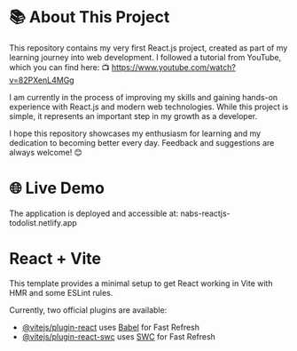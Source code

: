 # 📚 About This Project
This repository contains my very first React.js project, created as part of my learning journey into web development. I followed a tutorial from YouTube, which you can find here:
📺 https://www.youtube.com/watch?v=82PXenL4MGg

I am currently in the process of improving my skills and gaining hands-on experience with React.js and modern web technologies. While this project is simple, it represents an important step in my growth as a developer.

I hope this repository showcases my enthusiasm for learning and my dedication to becoming better every day. Feedback and suggestions are always welcome! 😊


# 🌐 Live Demo
The application is deployed and accessible at:
nabs-reactjs-todolist.netlify.app


# React + Vite

This template provides a minimal setup to get React working in Vite with HMR and some ESLint rules.

Currently, two official plugins are available:

- [@vitejs/plugin-react](https://github.com/vitejs/vite-plugin-react/blob/main/packages/plugin-react/README.md) uses [Babel](https://babeljs.io/) for Fast Refresh
- [@vitejs/plugin-react-swc](https://github.com/vitejs/vite-plugin-react-swc) uses [SWC](https://swc.rs/) for Fast Refresh
